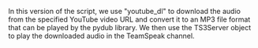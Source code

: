 In this version of the script, we use "youtube_dl" to download the audio from the specified YouTube video URL and convert it to an MP3 file format that can be played by the pydub library. We then use the TS3Server object to play the downloaded audio in the TeamSpeak channel.






